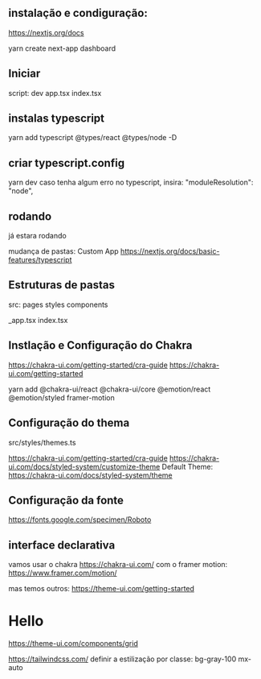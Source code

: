 ## instalação e condiguração:

https://nextjs.org/docs

yarn create next-app dashboard

## Iniciar

script: dev
app.tsx
index.tsx

## instalas typescript

yarn add typescript @types/react @types/node -D

## criar typescript.config

yarn dev
caso tenha algum erro no typescript, insira:
"moduleResolution": "node",

## rodando

já estara rodando

mudança de pastas:
Custom App
https://nextjs.org/docs/basic-features/typescript

## Estruturas de pastas

src:
pages
styles
components

\_app.tsx
index.tsx

## Instlação e Configuração do Chakra

https://chakra-ui.com/getting-started/cra-guide
https://chakra-ui.com/getting-started

yarn add @chakra-ui/react @chakra-ui/core @emotion/react @emotion/styled framer-motion

## Configuração do thema

src/styles/themes.ts

https://chakra-ui.com/getting-started/cra-guide
https://chakra-ui.com/docs/styled-system/customize-theme
Default Theme:
https://chakra-ui.com/docs/styled-system/theme

## Configuração da fonte

https://fonts.google.com/specimen/Roboto

## interface declarativa

vamos usar o chakra
https://chakra-ui.com/
com o framer motion:
https://www.framer.com/motion/

mas temos outros:
https://theme-ui.com/getting-started

<h1
      sx={{
        color: 'primary',
        fontFamily: 'heading',
      }}>
      Hello
    </h1>

https://theme-ui.com/components/grid

https://tailwindcss.com/
definir a estilização por classe: bg-gray-100 mx-auto
